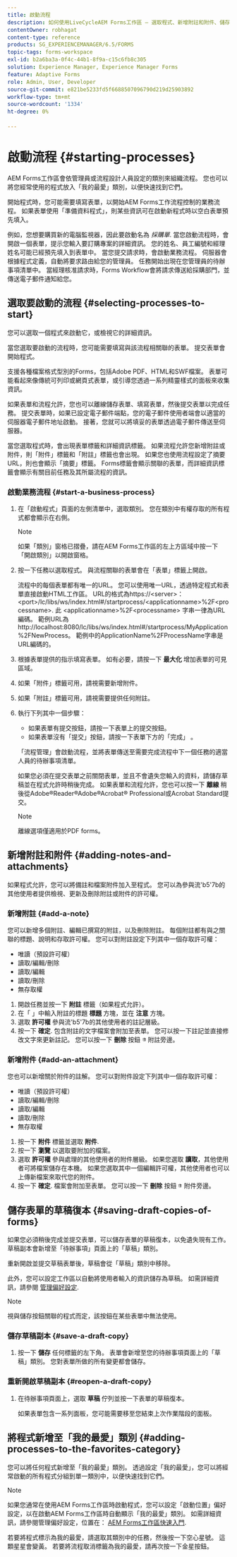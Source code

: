 ```yaml
---
title: 啟動流程
description: 如何使用LiveCycleAEM Forms工作區 — 選取程式、新增附註和附件、儲存草稿副本，以及新增至我的最愛。
contentOwner: robhagat
content-type: reference
products: SG_EXPERIENCEMANAGER/6.5/FORMS
topic-tags: forms-workspace
exl-id: b2a6ba3a-0f4c-44b1-8f9a-c15c6fb8c305
solution: Experience Manager, Experience Manager Forms
feature: Adaptive Forms
role: Admin, User, Developer
source-git-commit: e821be5233fd5f6688507096790d219d25903892
workflow-type: tm+mt
source-wordcount: '1334'
ht-degree: 0%

---
```


# 啟動流程 {#starting-processes}

AEM Forms工作區會依管理員或流程設計人員設定的類別來組織流程。 您也可以將您經常使用的程式放入「我的最愛」類別，以便快速找到它們。

開始程式時，您可能需要填寫表單，以開始AEM Forms工作流程控制的業務流程。 如果表單使用「準備資料程式」，則某些資訊可在啟動新程式時以空白表單預先填入。

例如，您想要購買新的電腦監視器，因此要啟動名為 *採購單*. 當您啟動流程時，會開啟一個表單，提示您輸入要訂購專案的詳細資訊。 您的姓名、員工編號和經理姓名可能已經預先填入到表單中。 當您提交請求時，會啟動業務流程。 伺服器會根據程式定義，自動將要求路由給您的管理員。 任務開始出現在您管理員的待辦事項清單中。 當經理核准請求時，Forms Workflow會將請求傳送給採購部門，並傳送電子郵件通知給您。

## 選取要啟動的流程 {#selecting-processes-to-start}

您可以選取一個程式來啟動它，或檢視它的詳細資訊。

當您選取要啟動的流程時，您可能需要填寫與該流程相關聯的表單。 提交表單會開始程式。

支援各種檔案格式型別的Forms，包括Adobe PDF、HTML和SWF檔案。 表單可能看起來像傳統可列印或網頁式表單，或引導您透過一系列精靈樣式的面板來收集資訊。

如果表單和流程允許，您也可以離線儲存表單、填寫表單，然後提交表單以完成任務。 提交表單時，如果已設定電子郵件端點，您的電子郵件使用者端會以適當的伺服器電子郵件地址啟動。 接著，您就可以將填妥的表單透過電子郵件傳送至伺服器。

當您選取程式時，會出現表單標籤和詳細資訊標籤。 如果流程允許您新增附註或附件，則「附件」標籤和「附註」標籤也會出現。 如果您也使用流程設定了摘要URL，則也會顯示「摘要」標籤。 Forms標籤會顯示關聯的表單，而詳細資訊標籤會顯示有關目前任務及其所屬流程的資訊。

### 啟動業務流程 {#start-a-business-process}

1. 在「啟動程式」頁面的左側清單中，選取類別。 您在類別中有權存取的所有程式都會顯示在右側。

   >[!NOTE]
   >
   >如果「類別」窗格已摺疊，請在AEM Forms工作區的左上方區域中按一下「開啟類別」以開啟窗格。

1. 按一下任務以選取程式。 與流程關聯的表單會在「表單」標籤上開啟。

   流程中的每個表單都有唯一的URL。 您可以使用唯一URL，透過特定程式和表單直接啟動HTML工作區。 URL的格式為https://&lt;server>：&lt;port>/lc/libs/ws/index.html#/startprocess/&lt;applicationname>%2F&lt;processname>. 此 &lt;applicationname>%2F&lt;processname> 字串一律為URL編碼。 範例URL為http://localhost:8080/lc/libs/ws/index.html#/startprocess/MyApplication%2FNewProcess。 範例中的ApplicationName%2FProcessName字串是URL編碼的。

1. 根據表單提供的指示填寫表單。 如有必要，請按一下 **最大化** 增加表單的可見區域。
1. 如果「附件」標籤可用，請視需要新增附件。
1. 如果「附註」標籤可用，請視需要提供任何附註。
1. 執行下列其中一個步驟：

   * 如果表單有提交按鈕，請按一下表單上的提交按鈕。
   * 如果表單沒有「提交」按鈕，請按一下表單下方的「完成」 。

   「流程管理」會啟動流程，並將表單傳送至需要完成流程中下一個任務的適當人員的待辦事項清單。

   如果您必須在提交表單之前關閉表單，並且不會遺失您輸入的資料，請儲存草稿並在程式允許時稍後完成。 如果表單和流程允許，您也可以按一下 **離線** 稍後從Adobe®Reader®Adobe®Acrobat® Professional或Acrobat Standard提交。

   >[!NOTE]
   >
   >離線選項僅適用於PDF forms。

## 新增附註和附件 {#adding-notes-and-attachments}

如果程式允許，您可以將備註和檔案附件加入至程式。 您可以為參與流&#39;b5&#39;7b的其他使用者提供檢視、更新及刪除附註或附件的許可權。

### 新增附註 {#add-a-note}

您可以新增多個附註、編輯已撰寫的附註，以及刪除附註。 每個附註都有與之關聯的標題、說明和存取許可權。 您可以對附註設定下列其中一個存取許可權：

* 唯讀（預設許可權）
* 讀取/編輯/刪除
* 讀取/編輯
* 讀取/刪除
* 無存取權

1. 開啟任務並按一下 **附註** 標籤（如果程式允許）。
1. 在「 」中輸入附註的標題 **標題** 方塊，並在 **注意** 方塊。
1. 選取 **許可權** 參與流&#39;b5&#39;7b的其他使用者的註記層級。
1. 按一下 **確定**. 包含附註的文字檔案會附加至表單。 您可以按一下註記並直接修改文字來更新註記。 您可以按一下 **刪除** 按鈕 ![垃圾桶影像](assets/icondelete.png) 附註旁邊。

### 新增附件 {#add-an-attachment}

您也可以新增關於附件的註解。 您可以對附件設定下列其中一個存取許可權：

* 唯讀（預設許可權）
* 讀取/編輯/刪除
* 讀取/編輯
* 讀取/刪除
* 無存取權

1. 按一下 **附件** 標籤並選取 **附件**.
1. 按一下 **瀏覽** 以選取要附加的檔案。
1. 選取 **許可權** 參與處理的其他使用者的附件層級。 如果您選取 **讀取**，其他使用者可將檔案儲存在本機。 如果您選取其中一個編輯許可權，其他使用者也可以上傳新檔案來取代您的附件。
1. 按一下 **確定**. 檔案會附加至表單。 您可以按一下 **刪除** 按鈕 ![垃圾桶影像](assets/icondelete.png) 附件旁邊。

## 儲存表單的草稿復本 {#saving-draft-copies-of-forms}

如果您必須稍後完成並提交表單，可以儲存表單的草稿復本，以免遺失現有工作。 草稿副本會新增至「待辦事項」頁面上的「草稿」類別。

重新開啟並提交草稿表單後，草稿會從「草稿」類別中移除。

此外，您可以設定工作區以自動將使用者輸入的資訊儲存為草稿。 如需詳細資訊，請參閱 [管理偏好設定](/help/forms/using/getting-started-livecycle-html-workspace.md).

>[!NOTE]
>
>視與儲存按鈕關聯的程式而定，該按鈕在某些表單中無法使用。

### 儲存草稿副本 {#save-a-draft-copy}

1. 按一下 **儲存** 任何標籤的左下角。 表單會新增至您的待辦事項頁面上的「草稿」類別。 您對表單所做的所有變更都會儲存。

### 重新開啟草稿副本 {#reopen-a-draft-copy}

1. 在待辦事項頁面上，選取 **草稿** 佇列並按一下表單的草稿復本。

   如果表單包含一系列面板，您可能需要移至您結束上次作業階段的面板。

## 將程式新增至「我的最愛」類別 {#adding-processes-to-the-favorites-category}

您可以將任何程式新增至「我的最愛」類別。 透過設定「我的最愛」，您可以將經常啟動的所有程式分組到單一類別中，以便快速找到它們。

>[!NOTE]
>
>如果您通常在使用AEM Forms工作區時啟動程式，您可以設定「啟動位置」偏好設定，以在啟動AEM Forms工作區時自動顯示「我的最愛」類別。 如需詳細資訊，請參閱管理偏好設定，位置在： [AEM Forms工作區快速入門](/help/forms/using/getting-started-livecycle-html-workspace.md).

若要將程式標示為我的最愛，請選取其類別中的任務，然後按一下空心星號。 這顆星星會變黃。 若要將流程取消標籤為我的最愛，請再次按一下金星按鈕。
